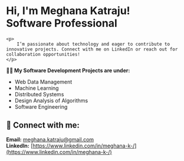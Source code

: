 <!DOCTYPE html>
<html lang="en">
<head>
    <meta charset="UTF-8">
    <meta name="viewport" content="width=device-width, initial-scale=1.0">
    
</head>
<body>
    <h1>Hi, I'm Meghana Katraju! <br/>
        <href>Software Professional</href>
    </h1>
    
    <p>
        I’m passionate about technology and eager to contribute to innovative projects. Connect with me on LinkedIn or reach out for collaboration opportunities!
    </p>

   **👨‍💻 My Software Development Projects are under:**

- Web Data Management
- Machine Learning
- Distributed Systems
- Design Analysis of Algorithms
- Software Engineering

## 🤳 Connect with me:

**Email:** [meghana.katraju@gmail.com](mailto:meghana.katraju@gmail.com)  
**LinkedIn:** [https://www.linkedin.com/in/meghana-k-/](https://www.linkedin.com/in/meghana-k-/)



